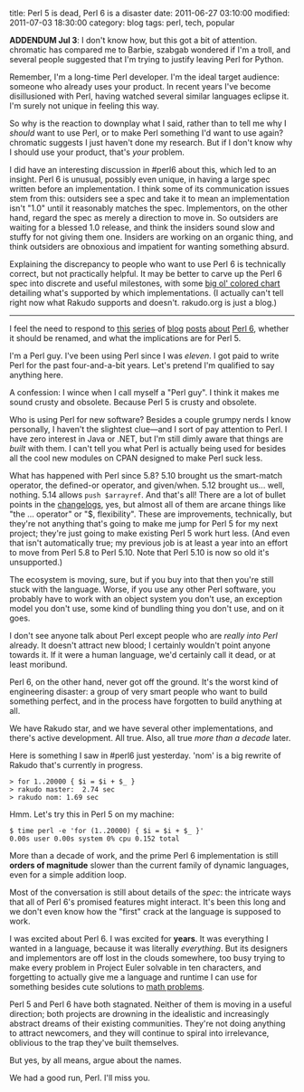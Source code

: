 title: Perl 5 is dead, Perl 6 is a disaster
date: 2011-06-27 03:10:00
modified: 2011-07-03 18:30:00
category: blog
tags: perl, tech, popular


**ADDENDUM Jul 3**: I don't know how, but this got a bit of attention.  chromatic has compared me to Barbie, szabgab wondered if I'm a troll, and several people suggested that I'm trying to justify leaving Perl for Python.

Remember, I'm a long-time Perl developer.  I'm the ideal target audience: someone who already uses your product.  In recent years I've become disillusioned with Perl, having watched several similar languages eclipse it.  I'm surely not unique in feeling this way.

So why is the reaction to downplay what I said, rather than to tell me why I _should_ want to use Perl, or to make Perl something I'd want to use again?  chromatic suggests I just haven't done my research.  But if I don't know why I should use your product, that's _your_ problem.

I did have an interesting discussion in #perl6 about this, which led to an insight.  Perl 6 is unusual, possibly even unique, in having a large spec written before an implementation.  I think some of its communication issues stem from this: outsiders see a spec and take it to mean an implementation isn't "1.0" until it reasonably matches the spec.  Implementors, on the other hand, regard the spec as merely a direction to move in.  So outsiders are waiting for a blessed 1.0 release, and think the insiders sound slow and stuffy for not giving them one.  Insiders are working on an organic thing, and think outsiders are obnoxious and impatient for wanting something absurd.

Explaining the discrepancy to people who want to use Perl 6 is technically correct, but not practically helpful.  It may be better to carve up the Perl 6 spec into discrete and useful milestones, with some [big ol' colored chart][web devout standards support] detailing what's supported by which implementations.  (I actually can't tell right now what Rakudo supports and doesn't.  rakudo.org is just a blog.)

---

I feel the need to respond to [this][article 1] [series][article 2] of [blog][article 3] [posts][article 4] [about][article 5] [Perl 6][article 6], whether it should be renamed, and what the implications are for Perl 5.

I'm a Perl guy.  I've been using Perl since I was _eleven_.  I got paid to write Perl for the past four-and-a-bit years.  Let's pretend I'm qualified to say anything here.

A confession: I wince when I call myself a "Perl guy".  I think it makes me sound crusty and obsolete.  Because Perl 5 is crusty and obsolete.

Who is using Perl for new software?  Besides a couple grumpy nerds I know personally, I haven't the slightest clue—and I sort of pay attention to Perl.  I have zero interest in Java or .NET, but I'm still dimly aware that things are _built_ with them.  I can't tell you what Perl is actually being used for besides all the cool new modules on CPAN designed to make Perl suck less.

What has happened with Perl since 5.8?  5.10 brought us the smart-match operator, the defined-or operator, and given/when.  5.12 brought us...  well, nothing.  5.14 allows `push $arrayref`.  And that's all!  There are a lot of bullet points in the [changelogs][perldelta], yes, but almost all of them are arcane things like "the ... operator" or "$, flexibility".  These are improvements, technically, but they're not anything that's going to make me jump for Perl 5 for my next project; they're just going to make existing Perl 5 work hurt less.  (And even that isn't automatically true; my previous job is at least a year into an effort to move from Perl 5.8 to Perl 5.10.  Note that Perl 5.10 is now so old it's unsupported.)

The ecosystem is moving, sure, but if you buy into that then you're still stuck with the language.  Worse, if you use any other Perl software, you probably have to work with an object system you don't use, an exception model you don't use, some kind of bundling thing you don't use, and on it goes.

I don't see anyone talk about Perl except people who are _really into Perl_ already.  It doesn't attract new blood; I certainly wouldn't point anyone towards it.  If it were a human language, we'd certainly call it dead, or at least moribund.

<!-- more -->

Perl 6, on the other hand, never got off the ground.  It's the worst kind of engineering disaster: a group of very smart people who want to build something perfect, and in the process have forgotten to build anything at all.

We have Rakudo star, and we have several other implementations, and there's active development.  All true.  Also, all true _more than a decade_ later.

Here is something I saw in #perl6 just yesterday.  'nom' is a big rewrite of Rakudo that's currently in progress.

    > for 1..20000 { $i = $i + $_ }
    > rakudo master:  2.74 sec
    > rakudo nom: 1.69 sec

Hmm.  Let's try this in Perl 5 on my machine:

    $ time perl -e 'for (1..20000) { $i = $i + $_ }'
    0.00s user 0.00s system 0% cpu 0.152 total

More than a decade of work, and the prime Perl 6 implementation is still **orders of magnitude** slower than the current family of dynamic languages, even for a simple addition loop.

Most of the conversation is still about details of the _spec_: the intricate ways that all of Perl 6's promised features might interact.  It's been this long and we don't even know how the "first" crack at the language is supposed to work.

I was excited about Perl 6.  I was excited for **years**.  It was everything I wanted in a language, because it was literally _everything_.  But its designers and implementors are off lost in the clouds somewhere, too busy trying to make every problem in Project Euler solvable in ten characters, and forgetting to actually give me a language and runtime I can use for something besides cute solutions to [math problems][].

Perl 5 and Perl 6 have both stagnated.  Neither of them is moving in a useful direction; both projects are drowning in the idealistic and increasingly abstract dreams of their existing communities.  They're not doing anything to attract newcomers, and they will continue to spiral into irrelevance, oblivious to the trap they've built themselves.

But yes, by all means, argue about the names.

We had a good run, Perl.  I'll miss you.

[article 1]: http://blogs.perl.org/users/mithaldu/2011/06/why-are-people-asking-for-a-perl-name-change-again.html
[article 2]: http://blogs.perl.org/users/alberto_simoes/2011/06/perl-perl-5-perl-6-and-names.html
[article 3]: http://www.modernperlbooks.com/mt/2011/06/perl-perl-5-perl-6-and-names.html
[article 4]: http://blogs.perl.org/users/aristotle/2011/06/bead-ivory-off-white.html
[article 5]: http://www.modernperlbooks.com/mt/2011/06/iridescent-bivalve-secretions-are-from-new-jersey-nacre-is-from-mit.html
[article 6]: http://www.dagolden.com/index.php/1492/counterfactual-perl/
[math problems]: http://justrakudoit.wordpress.com/2011/06/23/euler-5/
[perldelta]: http://perldoc.perl.org/perldelta.html

[web devout standards support]: http://www.webdevout.net/browser-support
